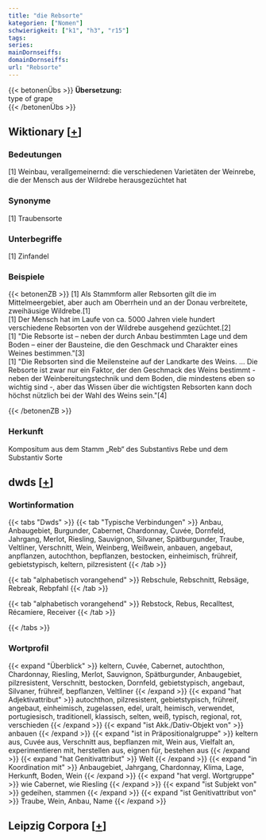 ```yaml
---
title: "die Rebsorte"
kategorien: ["Nomen"]
schwierigkeit: ["k1", "h3", "r15"]
tags:
series:
mainDornseiffs:
domainDornseiffs:
url: "Rebsorte"
---
```


{{< betonenÜbs >}}
**Übersetzung:**  
type of grape  
{{< /betonenÜbs >}}

## Wiktionary [[+](https://de.wiktionary.org/wiki/Rebsorte)]

### Bedeutungen
[1] Weinbau, verallgemeinernd: die verschiedenen Varietäten der Weinrebe, die der Mensch aus der Wildrebe herausgezüchtet hat  

### Synonyme
[1] Traubensorte  

### Unterbegriffe
[1] Zinfandel  

### Beispiele
{{< betonenZB >}}
[1] Als Stammform aller Rebsorten gilt die im Mittelmeergebiet, aber auch am Oberrhein und an der Donau verbreitete, zweihäusige Wildrebe.[1]  
[1] Der Mensch hat im Laufe von ca. 5000 Jahren viele hundert verschiedene Rebsorten von der Wildrebe ausgehend gezüchtet.[2]  
[1] "Die Rebsorte ist – neben der durch Anbau bestimmten Lage und dem Boden – einer der Bausteine, die den Geschmack und Charakter eines Weines bestimmen."[3]  
[1] "Die Rebsorten sind die Meilensteine auf der Landkarte des Weins. … Die Rebsorte ist zwar nur ein Faktor, der den Geschmack des Weins bestimmt - neben der Weinbereitungstechnik und dem Boden, die mindestens eben so wichtig sind -, aber das Wissen über die wichtigsten Rebsorten kann doch höchst nützlich bei der Wahl des Weins sein."[4]  

{{< /betonenZB >}}
### Herkunft
Kompositum aus dem Stamm „Reb“ des Substantivs Rebe und dem Substantiv Sorte  



## dwds [[+](https://www.dwds.de/wb/Rebsorte)]

### Wortinformation
{{< tabs "Dwds" >}}
{{< tab "Typische Verbindungen" >}}
Anbau, Anbaugebiet, Burgunder, Cabernet, Chardonnay, Cuvée, Dornfeld, Jahrgang, Merlot, Riesling, Sauvignon, Silvaner, Spätburgunder, Traube, Veltliner, Verschnitt, Wein, Weinberg, Weißwein, anbauen, angebaut, anpflanzen, autochthon, bepflanzen, bestocken, einheimisch, frühreif, gebietstypisch, keltern, pilzresistent
{{< /tab >}}

{{< tab "alphabetisch vorangehend" >}}
Rebschule, Rebschnitt, Rebsäge, Rebreak, Rebpfahl
{{< /tab >}}

{{< tab "alphabetisch vorangehend" >}}
Rebstock, Rebus, Recalltest, Récamiere, Receiver
{{< /tab >}}

{{< /tabs >}}

### Wortprofil
{{< expand "Überblick" >}} keltern, Cuvée, Cabernet, autochthon, Chardonnay, Riesling, Merlot, Sauvignon, Spätburgunder, Anbaugebiet, pilzresistent, Verschnitt, bestocken, Dornfeld, gebietstypisch, angebaut, Silvaner, frühreif, bepflanzen, Veltliner {{< /expand >}}
{{< expand "hat Adjektivattribut" >}} autochthon, pilzresistent, gebietstypisch, frühreif, angebaut, einheimisch, zugelassen, edel, uralt, heimisch, verwendet, portugiesisch, traditionell, klassisch, selten, weiß, typisch, regional, rot, verschieden {{< /expand >}}
{{< expand "ist Akk./Dativ-Objekt von" >}} anbauen {{< /expand >}}
{{< expand "ist in Präpositionalgruppe" >}} keltern aus, Cuvée aus, Verschnitt aus, bepflanzen mit, Wein aus, Vielfalt an, experimentieren mit, herstellen aus, eignen für, bestehen aus {{< /expand >}}
{{< expand "hat Genitivattribut" >}} Welt {{< /expand >}}
{{< expand "in Koordination mit" >}} Anbaugebiet, Jahrgang, Chardonnay, Klima, Lage, Herkunft, Boden, Wein {{< /expand >}}
{{< expand "hat vergl. Wortgruppe" >}} wie Cabernet, wie Riesling {{< /expand >}}
{{< expand "ist Subjekt von" >}} gedeihen, stammen {{< /expand >}}
{{< expand "ist Genitivattribut von" >}} Traube, Wein, Anbau, Name {{< /expand >}}

## Leipzig Corpora [[+](https://corpora.uni-leipzig.de/en/res?word=Rebsorte&corpusId=deu_newscrawl-public_2018)]

